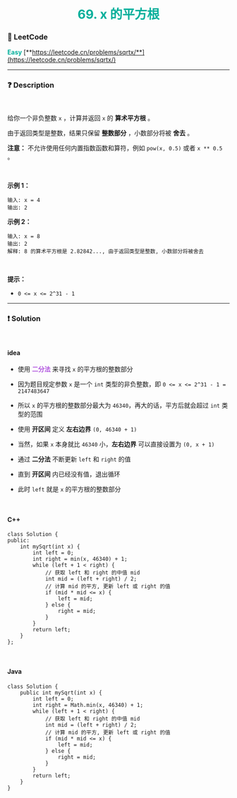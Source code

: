 <h1 style="text-align: center;"> <span style="color: #00AF9B;">69. x 的平方根</span> </h1>

### 🚀 LeetCode

<base target="_blank">

<span style="color: #00AF9B;">**Easy**</span> [**https://leetcode.cn/problems/sqrtx/**](https://leetcode.cn/problems/sqrtx/)

---

### ❓ Description

<br/>

给你一个非负整数 `x` ，计算并返回 `x` 的 **算术平方根** 。

由于返回类型是整数，结果只保留 **整数部分** ，小数部分将被 **舍去** 。

**注意：** 不允许使用任何内置指数函数和算符，例如 `pow(x, 0.5)` 或者 `x ** 0.5` 。

<br/>

**示例 1：**

```
输入: x = 4
输出: 2
```

**示例 2：**

```
输入: x = 8
输出: 2
解释: 8 的算术平方根是 2.82842..., 由于返回类型是整数, 小数部分将被舍去
```

<br/>

**提示：**

* `0 <= x <= 2^31 - 1`

---

### ❗ Solution

<br/>

#### idea

* 使用 <span style="color: #AF52DE;">**二分法**</span> 来寻找 `x` 的平方根的整数部分


* 因为题目规定参数 `x` 是一个 `int` 类型的非负整数，即 `0 <= x <= 2^31 - 1 = 2147483647`
* 所以 `x` 的平方根的整数部分最大为 `46340`，再大的话，平方后就会超过 `int` 类型的范围
* 使用 **开区间** 定义 **左右边界** `(0, 46340 + 1)`
* 当然，如果 `x` 本身就比 `46340` 小，**左右边界** 可以直接设置为 `(0, x + 1)`


* 通过 **二分法** 不断更新 `left` 和 `right` 的值
* 直到 **开区间** 内已经没有值，退出循环
* 此时 `left` 就是 `x` 的平方根的整数部分

<br/>

#### C++

```
class Solution {
public:
    int mySqrt(int x) {
        int left = 0;
        int right = min(x, 46340) + 1;
        while (left + 1 < right) {
            // 获取 left 和 right 的中值 mid
            int mid = (left + right) / 2;
            // 计算 mid 的平方, 更新 left 或 right 的值
            if (mid * mid <= x) {
                left = mid;
            } else {
                right = mid;
            }
        }
        return left;
    }
};
```

<br/>

#### Java

```
class Solution {
    public int mySqrt(int x) {
        int left = 0;
        int right = Math.min(x, 46340) + 1;
        while (left + 1 < right) {
            // 获取 left 和 right 的中值 mid
            int mid = (left + right) / 2;
            // 计算 mid 的平方, 更新 left 或 right 的值
            if (mid * mid <= x) {
                left = mid;
            } else {
                right = mid;
            }
        }
        return left;
    }
}
```
